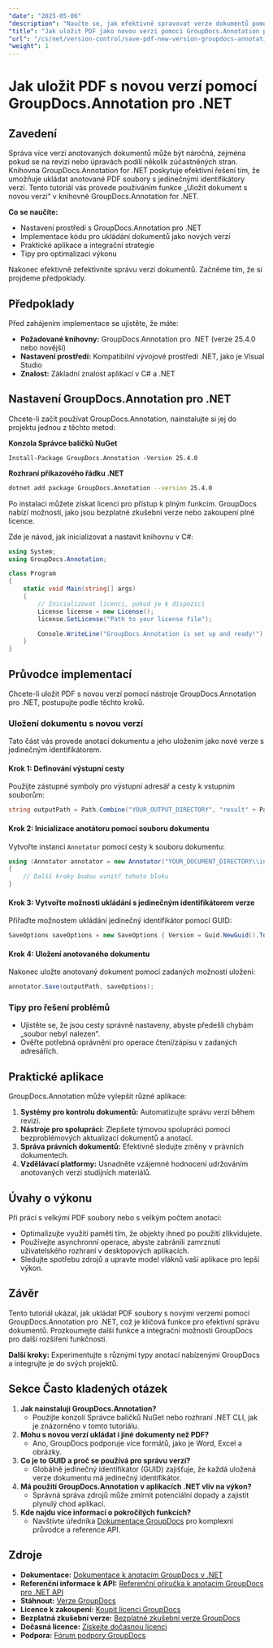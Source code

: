 ```yaml
---
"date": "2025-05-06"
"description": "Naučte se, jak efektivně spravovat verze dokumentů pomocí nástroje GroupDocs.Annotation pro .NET. Tato příručka se zabývá nastavením, implementací a praktickými aplikacemi."
"title": "Jak uložit PDF jako novou verzi pomocí GroupDocs.Annotation pro .NET – Podrobný návod"
"url": "/cs/net/version-control/save-pdf-new-version-groupdocs-annotation-net/"
"weight": 1
---
```


# Jak uložit PDF s novou verzí pomocí GroupDocs.Annotation pro .NET

## Zavedení

Správa více verzí anotovaných dokumentů může být náročná, zejména pokud se na revizi nebo úpravách podílí několik zúčastněných stran. Knihovna GroupDocs.Annotation for .NET poskytuje efektivní řešení tím, že umožňuje ukládat anotované PDF soubory s jedinečnými identifikátory verzí. Tento tutoriál vás provede používáním funkce „Uložit dokument s novou verzí“ v knihovně GroupDocs.Annotation for .NET.

**Co se naučíte:**
- Nastavení prostředí s GroupDocs.Annotation pro .NET
- Implementace kódu pro ukládání dokumentů jako nových verzí
- Praktické aplikace a integrační strategie
- Tipy pro optimalizaci výkonu

Nakonec efektivně zefektivníte správu verzí dokumentů. Začněme tím, že si projdeme předpoklady.

## Předpoklady

Před zahájením implementace se ujistěte, že máte:
- **Požadované knihovny:** GroupDocs.Annotation pro .NET (verze 25.4.0 nebo novější)
- **Nastavení prostředí:** Kompatibilní vývojové prostředí .NET, jako je Visual Studio
- **Znalost:** Základní znalost aplikací v C# a .NET

## Nastavení GroupDocs.Annotation pro .NET

Chcete-li začít používat GroupDocs.Annotation, nainstalujte si jej do projektu jednou z těchto metod:

**Konzola Správce balíčků NuGet**
```plaintext
Install-Package GroupDocs.Annotation -Version 25.4.0
```

**Rozhraní příkazového řádku .NET**
```bash
dotnet add package GroupDocs.Annotation --version 25.4.0
```

Po instalaci můžete získat licenci pro přístup k plným funkcím. GroupDocs nabízí možnosti, jako jsou bezplatné zkušební verze nebo zakoupení plné licence.

Zde je návod, jak inicializovat a nastavit knihovnu v C#:
```csharp
using System;
using GroupDocs.Annotation;

class Program
{
    static void Main(string[] args)
    {
        // Inicializovat licenci, pokud je k dispozici
        License license = new License();
        license.SetLicense("Path to your license file");

        Console.WriteLine("GroupDocs.Annotation is set up and ready!");
    }
}
```

## Průvodce implementací

Chcete-li uložit PDF s novou verzí pomocí nástroje GroupDocs.Annotation pro .NET, postupujte podle těchto kroků.

### Uložení dokumentu s novou verzí

Tato část vás provede anotací dokumentu a jeho uložením jako nové verze s jedinečným identifikátorem.

#### Krok 1: Definování výstupní cesty
Použijte zástupné symboly pro výstupní adresář a cesty k vstupním souborům:
```csharp
string outputPath = Path.Combine("YOUR_OUTPUT_DIRECTORY", "result" + Path.GetExtension("YOUR_DOCUMENT_DIRECTORY\\input.pdf"));
```

#### Krok 2: Inicializace anotátoru pomocí souboru dokumentu
Vytvořte instanci `Annotator` pomocí cesty k souboru dokumentu:
```csharp
using (Annotator annotator = new Annotator("YOUR_DOCUMENT_DIRECTORY\\input.pdf"))
{
    // Další kroky budou uvnitř tohoto bloku
}
```

#### Krok 3: Vytvořte možnosti ukládání s jedinečným identifikátorem verze
Přiřaďte možnostem ukládání jedinečný identifikátor pomocí GUID:
```csharp
SaveOptions saveOptions = new SaveOptions { Version = Guid.NewGuid().ToString() };
```

#### Krok 4: Uložení anotovaného dokumentu
Nakonec uložte anotovaný dokument pomocí zadaných možností uložení:
```csharp
annotator.Save(outputPath, saveOptions);
```

### Tipy pro řešení problémů
- Ujistěte se, že jsou cesty správně nastaveny, abyste předešli chybám „soubor nebyl nalezen“.
- Ověřte potřebná oprávnění pro operace čtení/zápisu v zadaných adresářích.

## Praktické aplikace

GroupDocs.Annotation může vylepšit různé aplikace:
1. **Systémy pro kontrolu dokumentů:** Automatizujte správu verzí během revizí.
2. **Nástroje pro spolupráci:** Zlepšete týmovou spolupráci pomocí bezproblémových aktualizací dokumentů a anotací.
3. **Správa právních dokumentů:** Efektivně sledujte změny v právních dokumentech.
4. **Vzdělávací platformy:** Usnadněte vzájemné hodnocení udržováním anotovaných verzí studijních materiálů.

## Úvahy o výkonu
Při práci s velkými PDF soubory nebo s velkým počtem anotací:
- Optimalizujte využití paměti tím, že objekty ihned po použití zlikvidujete.
- Používejte asynchronní operace, abyste zabránili zamrznutí uživatelského rozhraní v desktopových aplikacích.
- Sledujte spotřebu zdrojů a upravte model vláknů vaší aplikace pro lepší výkon.

## Závěr
Tento tutoriál ukázal, jak ukládat PDF soubory s novými verzemi pomocí GroupDocs.Annotation pro .NET, což je klíčová funkce pro efektivní správu dokumentů. Prozkoumejte další funkce a integrační možnosti GroupDocs pro další rozšíření funkčnosti.

**Další kroky:** Experimentujte s různými typy anotací nabízenými GroupDocs a integrujte je do svých projektů.

## Sekce Často kladených otázek
1. **Jak nainstaluji GroupDocs.Annotation?**
   - Použijte konzoli Správce balíčků NuGet nebo rozhraní .NET CLI, jak je znázorněno v tomto tutoriálu.
2. **Mohu s novou verzí ukládat i jiné dokumenty než PDF?**
   - Ano, GroupDocs podporuje více formátů, jako je Word, Excel a obrázky.
3. **Co je to GUID a proč se používá pro správu verzí?**
   - Globálně jedinečný identifikátor (GUID) zajišťuje, že každá uložená verze dokumentu má jedinečný identifikátor.
4. **Má použití GroupDocs.Annotation v aplikacích .NET vliv na výkon?**
   - Správná správa zdrojů může zmírnit potenciální dopady a zajistit plynulý chod aplikací.
5. **Kde najdu více informací o pokročilých funkcích?**
   - Navštivte úředníka [Dokumentace GroupDocs](https://docs.groupdocs.com/annotation/net/) pro komplexní průvodce a reference API.

## Zdroje
- **Dokumentace:** [Dokumentace k anotacím GroupDocs v .NET](https://docs.groupdocs.com/annotation/net/)
- **Referenční informace k API:** [Referenční příručka k anotacím GroupDocs pro .NET API](https://reference.groupdocs.com/annotation/net/)
- **Stáhnout:** [Verze GroupDocs](https://releases.groupdocs.com/annotation/net/)
- **Licence k zakoupení:** [Koupit licenci GroupDocs](https://purchase.groupdocs.com/buy)
- **Bezplatná zkušební verze:** [Bezplatné zkušební verze GroupDocs](https://releases.groupdocs.com/annotation/net/)
- **Dočasná licence:** [Získejte dočasnou licenci](https://purchase.groupdocs.com/temporary-license/)
- **Podpora:** [Fórum podpory GroupDocs](https://forum.groupdocs.com/c/annotation/)
